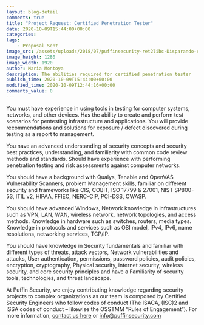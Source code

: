 ```yaml
---
layout: blog-detail
comments: true 
title: "Project Request: Certified Penetration Tester"
date: 2020-10-09T15:44:00+00:00
categories:
tags:
    - Proposal Sent
image_src: /assets/uploads/2018/07/puffinsecurity-ret2libc-Disparando-con-su-propia-pistola.jpg
image_height: 1280
image_width: 1920
author: Maria Montoya
description: The abilities required for certified penetration tester
publish_time: 2020-10-09T15:44:00+00:00
modified_time: 2020-10-09T12:44:16+00:00
comments_value: 0
---
```


You must have experience in using tools in testing for computer systems, networks, and other devices. Has the ability to create and perform test scenarios for pentesting infrastructure and applications. You
will provide recommendations and solutions for exposure / defect discovered during testing as a report to management.

You nave an advanced understanding of security concepts and security best practices, understanding, and familiarity with common code review methods and standards. Should have experience with
performing penetration testing and risk assessments against computer networks.

You should have a background with Qualys, Tenable and OpenVAS Vulnerability Scanners, problem Management skills, familiar on different security and frameworks like CIS, COBIT, ISO 17799 & 27001,
NIST SP800-53, ITIL v2, HIPAA, FFIEC, NERC-CIP, PCI-DSS, OWASP.

You should have advanced Windows, Network knowledge in infrastructures such as VPN, LAN, WAN, wireless network, network topologies, and access methods. Knowledge in hardware such as switches,
routers, media types. Knowledge in protocols and services such as OSI model, IPv4, IPv6, name resolutions, networking services, TCP/IP.

You should have knowledge in Security fundamentals and familiar with different types of threats, attack vectors, Network vulnerabilities and attacks, User authentication, permissions, password policies, audit
policies, encryption, cryptography, Physical security, internet security, wireless security, and core security principles and have a Familiarity of security tools, technologies, and threat landscape.

At Puffin Security, we enjoy contributing knowledge regarding security projects to complex organizations as our team is composed by Certified Security Engineers who follow codes of conduct (The ISACA, (ISC)2 and ISSA codes of conduct – likewise the OSSTMM “Rules of Engagement”). For more information, [contact us here](https://www.puffinsecurity.com/contact-us) or <info@puffinsecurity.com>  
